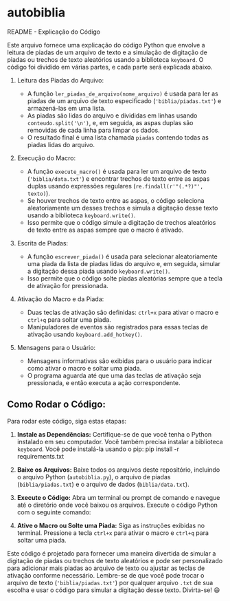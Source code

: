 # autobiblia
README - Explicação do Código

Este arquivo fornece uma explicação do código Python que envolve a leitura de piadas de um arquivo de texto e a simulação de digitação de piadas ou trechos de texto aleatórios usando a biblioteca `keyboard`. O código foi dividido em várias partes, e cada parte será explicada abaixo.

1. Leitura das Piadas do Arquivo:
   - A função `ler_piadas_de_arquivo(nome_arquivo)` é usada para ler as piadas de um arquivo de texto especificado (`'biblia/piadas.txt'`) e armazená-las em uma lista.
   - As piadas são lidas do arquivo e divididas em linhas usando `conteudo.split('\n')`, e, em seguida, as aspas duplas são removidas de cada linha para limpar os dados.
   - O resultado final é uma lista chamada `piadas` contendo todas as piadas lidas do arquivo.

2. Execução do Macro:
   - A função `execute_macro()` é usada para ler um arquivo de texto (`'biblia/data.txt'`) e encontrar trechos de texto entre as aspas duplas usando expressões regulares (`re.findall(r'"(.*?)"', texto)`).
   - Se houver trechos de texto entre as aspas, o código seleciona aleatoriamente um desses trechos e simula a digitação desse texto usando a biblioteca `keyboard.write()`.
   - Isso permite que o código simule a digitação de trechos aleatórios de texto entre as aspas sempre que o macro é ativado.

3. Escrita de Piadas:
   - A função `escrever_piada()` é usada para selecionar aleatoriamente uma piada da lista de piadas lidas do arquivo e, em seguida, simular a digitação dessa piada usando `keyboard.write()`.
   - Isso permite que o código solte piadas aleatórias sempre que a tecla de ativação for pressionada.

4. Ativação do Macro e da Piada:
   - Duas teclas de ativação são definidas: `ctrl+x` para ativar o macro e `ctrl+q` para soltar uma piada.
   - Manipuladores de eventos são registrados para essas teclas de ativação usando `keyboard.add_hotkey()`.

5. Mensagens para o Usuário:
   - Mensagens informativas são exibidas para o usuário para indicar como ativar o macro e soltar uma piada.
   - O programa aguarda até que uma das teclas de ativação seja pressionada, e então executa a ação correspondente.
## Como Rodar o Código:

Para rodar este código, siga estas etapas:

1. **Instale as Dependências:**
   Certifique-se de que você tenha o Python instalado em seu computador. Você também precisa instalar a biblioteca `keyboard`. Você pode instalá-la usando o pip:
   pip install -r requirements.txt
   
3. **Baixe os Arquivos:**
Baixe todos os arquivos deste repositório, incluindo o arquivo Python (`autobiblia.py`), o arquivo de piadas (`biblia/piadas.txt`) e o arquivo de dados (`biblia/data.txt`).

4. **Execute o Código:**
Abra um terminal ou prompt de comando e navegue até o diretório onde você baixou os arquivos. Execute o código Python com o seguinte comando:

5. **Ative o Macro ou Solte uma Piada:**
Siga as instruções exibidas no terminal. Pressione a tecla `ctrl+x` para ativar o macro e `ctrl+q` para soltar uma piada.

   

Este código é projetado para fornecer uma maneira divertida de simular a digitação de piadas ou trechos de texto aleatórios e pode ser personalizado para adicionar mais piadas ao arquivo de texto ou ajustar as teclas de ativação conforme necessário. Lembre-se de que você pode trocar o arquivo de texto (`'biblia/piadas.txt'`) por qualquer arquivo `.txt` de sua escolha e usar o código para simular a digitação desse texto.
Divirta-se! 😄
